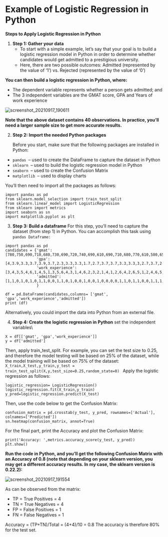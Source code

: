 # Example of Logistic Regression in Python
**Steps to Apply Logistic Regression in Python**

1. **Step 1: Gather your data**
    - To start with a simple example, let’s say that your goal is to build a logistic regression model in Python in order to 
       determine whether candidates would get admitted to a prestigious university.
    - Here, there are two possible outcomes: Admitted (represented by the value of ‘1’) vs. Rejected (represented by the 
       value of ‘0’)

**You can then build a logistic regression in Python, where:**
- The dependent variable represents whether a person gets admitted; and
- The 3 independent variables are the GMAT score, GPA and Years of work experience

![screenshot_20210917_190611](https://user-images.githubusercontent.com/47748059/133827113-cf980c89-b1f2-4d59-b214-3a9abc64bc83.png)

**Note that the above dataset contains 40 observations. In practice, you’ll need a larger sample size to get more accurate results.**

2. **Step 2: Import the needed Python packages**

   Before you start, make sure that the following packages are installed in Python:
- `pandas `– used to create the DataFrame to capture the dataset in Python
- `sklearn `– used to build the logistic regression model in Python
- `seaborn `– used to create the Confusion Matrix
- `matplotlib `– used to display charts

You’ll then need to import all the packages as follows:

```
import pandas as pd
from sklearn.model_selection import train_test_split
from sklearn.linear_model import LogisticRegression
from sklearn import metrics
import seaborn as sn
import matplotlib.pyplot as plt
```

3. **Step 3: Build a dataframe**
For this step, you’ll need to capture the dataset (from step 1) in Python. You can accomplish this task using `pandas Dataframe:`
```
import pandas as pd
candidates = {'gmat': [780,750,690,710,680,730,690,720,740,690,610,690,710,680,770,610,580,650,540,590,620,600,550,550,570,670,660,580,650,660,640,620,660,660,680,650,670,580,590,690],
              'gpa': [4,3.9,3.3,3.7,3.9,3.7,2.3,3.3,3.3,1.7,2.7,3.7,3.7,3.3,3.3,3,2.7,3.7,2.7,2.3,3.3,2,2.3,2.7,3,3.3,3.7,2.3,3.7,3.3,3,2.7,4,3.3,3.3,2.3,2.7,3.3,1.7,3.7],
              'work_experience': [3,4,3,5,4,6,1,4,5,1,3,5,6,4,3,1,4,6,2,3,2,1,4,1,2,6,4,2,6,5,1,2,4,6,5,1,2,1,4,5],
              'admitted': [1,1,0,1,0,1,0,1,1,0,0,1,1,0,1,0,0,1,0,0,1,0,0,0,0,1,1,0,1,1,0,0,1,1,1,0,0,0,0,1]
              }

df = pd.DataFrame(candidates,columns= ['gmat', 'gpa','work_experience','admitted'])
print (df)
```
Alternatively, you could import the data into Python from an external file.

4. **Step 4: Create the logistic regression in Python**
set the independent variables\
```
X = df[['gmat', 'gpa','work_experience']]
y = df['admitted']
```
Then, apply train_test_split. For example, you can set the test size to 0.25, and therefore the model testing will be based on 25% of the dataset, while the model training will be based on 75% of the dataset:
`X_train,X_test,y_train,y_test = train_test_split(X,y,test_size=0.25,random_state=0)
`
Apply the logistic regression as follows:

```
logistic_regression= LogisticRegression()
logistic_regression.fit(X_train,y_train)
y_pred=logistic_regression.predict(X_test)
```
Then, use the code below to get the Confusion Matrix:

```
confusion_matrix = pd.crosstab(y_test, y_pred, rownames=['Actual'], colnames=['Predicted'])
sn.heatmap(confusion_matrix, annot=True)
```
For the final part, print the Accuracy and plot the Confusion Matrix:

```
print('Accuracy: ',metrics.accuracy_score(y_test, y_pred))
plt.show()
```
**Run the code in Python, and you’ll get the following Confusion Matrix with an Accuracy of 0.8 (note that depending on your sklearn version, you may get a different accuracy results. In my case, the sklearn version is 0.22.2):**

![screenshot_20210917_191554](https://user-images.githubusercontent.com/47748059/133828208-631364a3-7fc8-44c2-ad9d-8fbe2c86226b.png)

As can be observed from the matrix:

- TP = True Positives = 4
- TN = True Negatives = 4
- FP = False Positives = 1
- FN = False Negatives = 1

Accuracy = (TP+TN)/Total = (4+4)/10 = 0.8
The accuracy is therefore 80% for the test set.


